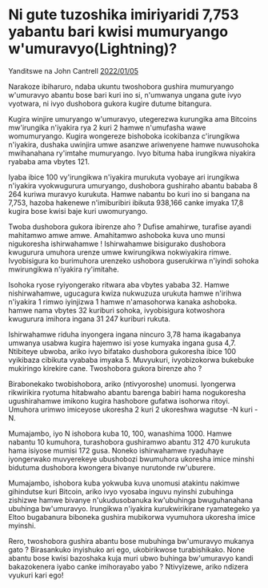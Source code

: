 # Ni gute tuzoshika imiriyaridi 7,753 yabantu bari kwisi mumuryango w'umuravyo(Lightning)?

Yanditswe na John Cantrell [2022/01/05](https://twitter.com/JohnCantrell97/status/1478794692313632768)

<LanguageDropdown/>

Narakoze ibiharuro, ndaba ukuntu twoshobora gushira mumuryango w'umuravyo abantu bose bari kuri ino si, n'umwanya ungana gute  ivyo vyotwara, ni ivyo dushobora gukora kugire dutume bitangura.

Kugira winjire umuryango w'umuravyo, utegerezwa kurungika ama Bitcoins mw'irungika n'iyakira rya 2 kuri 2 hamwe n'umufasha wawe womumuryango. Kugira wongereze bishoboka icokibanza c'irungikwa n'iyakira, dushaka uwinjira umwe asanzwe ariwenyene hamwe nuwusohoka mwihanahana ry'imtahe mumuryango. Ivyo bituma haba irungikwa niyakira ryababa ama vbytes 121.

Iyaba ibice 100 vy'irungikwa n'iyakira murukuta vyobaye ari irungikwa n'iyakira vyokwugurura umuryango, dushobora gushiraho abantu bababa 8 264 kuriwa muravyo kurukuta. Hamwe nabantu bo kuri ino si bangana na 7,753, hazoba hakenewe n'imiburibiri ibikuta 938,166 canke imyaka 17,8 kugira bose kwisi baje kuri uwomuryango.

Twoba dushobora gukora ibirenze aho ? Dufise amahirwe, turafise ayandi mahitamwo amwe amwe. Amahitamwo ashoboka kuva uno munsi nigukoresha ishirwahamwe ! Ishirwahamwe bisigurako dushobora kwugurura umuhora urenze umwe kwirungikwa nokwiyakira rimwe. Ivyobisigura ko burimuhora urenzeko ushobora guserukirwa n'iyindi sohoka mwirungikwa n'iyakira ry'imitahe.

Isohoka ryose ryiyongerako ritwara aba vbytes yababa 32. Hamwe nishirwahamwe, ugucagura kwiza nukwuzuza urukuta hamwe n'irihwa n'iyakira 1 rimwo iyinjizwa 1 hamwe n'amasohorwa kanaka ashoboka. hamwe nama vbytes 32 kuriburi sohoka, ivyobisigura kotwoshora kwugurura imihora ingana 31 247 kuriburi rukuta. 

Ishirwahamwe riduha inyongera ingana nincuro 3,78 hama ikagabanya umwanya usabwa kugira hajemwo isi yose kumyaka ingana gusa 4,7. Ntibiteye ubwoba, ariko ivyo bifatako dushobora gukoresha ibice 100 vyikibaza cibikuta vyababa imyaka 5. Muvyukuri, ivyobizokorwa bukebuke mukiringo kirekire cane. Twoshobora gukora birenze aho ?

Birabonekako twobishobora, ariko (ntivyoroshe) unomusi. Iyongerwa rikwirikira ryotuma hitabwaho abantu barenga babiri hama nogukoresha ugushirahamwe imikono kugira hashobore gufatwa isohorwa ritoyi. Umuhora urimwo imiceyose ukoresha 2 kuri 2 ukoreshwa wagutse -N kuri -N.

Mumajambo, iyo N ishobora kuba 10, 100, wanashima 1000. Hamwe nabantu 10 kumuhora, turashobora gushiramwo abantu 312 470 kurukuta hama isiyose mumisi 172 gusa. Noneko ishirwahamwe ryaduhaye iyongerwako muvyerekeye ubushobozi bwumuhora ukoresha imice minshi bidutuma dushobora kwongera bivanye nurutonde rw'uburere.

Mumajambo, ishobora kuba yokwuba kuva unomusi atakintu nakimwe gihindutse kuri Bitcoin, ariko ivyo vyosaba inguvu nyinshi zubuhinga zishizwe hamwe bivanye n'ukudusobanuka kw'ubuhinga bwuguhanahana ubuhinga bw'umuravyo. Irungikwa n'iyakira kurukwirikirane  ryamategeko ya Eltoo  bugabanura biboneka gushira mubikorwa vyumuhora  ukoresha imice myinshi.

Rero, twoshobora gushira abantu bose mubuhinga bw'umuravyo mukanya gato ? Birasankuko inyishuko ari ego, ukobirikwose turabishikako. None abantu bose kwisi bazoshaka kuja muri ubwo buhinga bw'umuravyo kandi bakazokenera iyabo  canke imihorayabo yabo ? Ntivyizewe,  ariko ndizera vyukuri kari ego!
